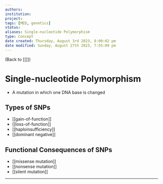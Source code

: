 ```yaml
---
authors: 
institution: 
project: 
tags: [MED, genetics]
status: 
aliases: Single-nucleotide Polymorphism
type: Concept
date created: Thursday, August 3rd 2023, 8:00:02 pm
date modified: Sunday, August 27th 2023, 7:55:09 pm
---
```


(Back to [[]])

# Single-nucleotide Polymorphism

- A mutation in which one DNA base is changed

## Types of SNPs
- [[gain-of-function]]
- [[loss-of-function]]
- [[haploinsufficiency]]
- [[dominant negative]]

## Functional Consequences of SNPs
- [[missense mutation]]
- [[nonsense mutation]]
- [[silent mutation]]

---
